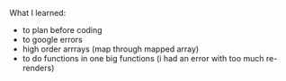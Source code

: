What I learned:
- to plan before coding
- to google errors
- high order arrrays (map through mapped array)
- to do functions in one big functions (i had an error with too much re-renders)
